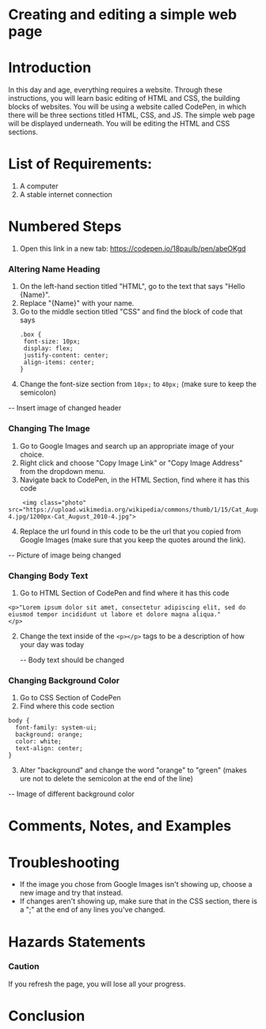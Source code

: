 # Creating and editing a simple web page

# Introduction
In this day and age, everything requires a website. Through these instructions, you will learn basic editing of HTML and CSS, the building blocks of websites. You will be using a website called CodePen, in which there will be three sections titled HTML, CSS, and JS. The simple web page will be displayed underneath. You will be editing the HTML and CSS sections.

# List of Requirements:
1. A computer
2. A stable internet connection

# Numbered Steps
1. Open this link in a new tab: https://codepen.io/18paulb/pen/abeOKgd

### Altering Name Heading
1. On the left-hand section titled "HTML", go to the text that says "Hello {Name}".
2. Replace "{Name}" with your name.
3. Go to the middle section titled "CSS" and find the block of code that says
   ```
   .box {
    font-size: 10px;
    display: flex;
    justify-content: center;
    align-items: center;
   }
   ```
4. Change the font-size section from `10px;` to `40px;` (make sure to keep the semicolon)

-- Insert image of changed header

### Changing The Image
1. Go to Google Images and search up an appropriate image of your choice.
2. Right click and choose "Copy Image Link" or "Copy Image Address" from the dropdown menu.
3. Navigate back to CodePen, in the HTML Section, find where it has this code
```
    <img class="photo" src="https://upload.wikimedia.org/wikipedia/commons/thumb/1/15/Cat_August_2010-4.jpg/1200px-Cat_August_2010-4.jpg">
```
4. Replace the url found in this code to be the url that you copied from Google Images (make sure that you keep the quotes around the link).

-- Picture of image being changed

### Changing Body Text
1. Go to HTML Section of CodePen and find where it has this code
```
<p>"Lorem ipsum dolor sit amet, consectetur adipiscing elit, sed do eiusmod tempor incididunt ut labore et dolore magna aliqua."
</p>
```
2. Change the text inside of the `<p></p>` tags to be a description of how your day was today

   -- Body text should be changed
### Changing Background Color
1. Go to CSS Section of CodePen
2. Find where this code section
```
body {
  font-family: system-ui;
  background: orange;
  color: white;
  text-align: center;
}
```
3. Alter "background" and change the word "orange" to "green" (makes ure not to delete the semicolon at the end of the line)


-- Image of different background color

# Comments, Notes, and Examples

# Troubleshooting
 - If the image you chose from Google Images isn't showing up, choose a new image and try that instead.
 - If changes aren't showing up, make sure that in the CSS section, there is a ";" at the end of any lines you've changed.

# Hazards Statements

### Caution 
If you refresh the page, you will lose all your progress.

# Conclusion

